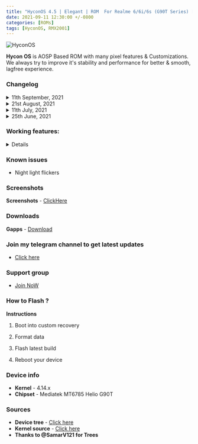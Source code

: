 ```yaml
---
title: "HyconOS 4.5 | Elegant | ROM  For Realme 6/6i/6s (G90T Series) [OFFICIAL]"
date: 2021-09-11 12:30:00 +/-0800
categories: [ROMs]
tags: [HyconOS, RMX2001]
---
```


![HyconOS](https://gitlab.com/sribalaji/sribalaji.gitlab.io/-/raw/master/assets/images/headers/HyconOS.jpg?raw=true)

**Hycon OS** is AOSP Based ROM with many pixel features & Customizations. We always try to improve it's stability and performance for better & smooth, lagfree experience.

### Changelog

<details>
<summary>11th September, 2021</summary>
<p><ul>
<li>Compiled with clang 13.</li>
<li>Latest September Patch Merged android-11.0.0_r43</li>
<li>Fixed Safety Net Issues and by defalut it will pass </li>
<li>Some other improvements and bug fixes.</li>
<li>Misc Improvements</li>
</ul></p>
</details>

<details>
<summary>21st August, 2021</summary>
<p><ul>
<li>Merged August ASB (android-11.0.0_r40) .
<li>Improved status bar padding</li>
<li>Added Realme Dirac support .</li>
<li>Enhanced Stability and overall performance of device.</li>
<li>Misc Improvements</li>
<li>Shipped with N.E.O.L.I.T-V2 kernel.</li>
<li>Added fps: indicator in FPS overaly.</li>
</ul></p>
</details>

<details>
<summary>11th July, 2021</summary>
<p><ul>
<li> Merge July security patch</li>
<li> HyconOS source Upstream</li>
<li> Improved performance </li>
<li> Some misc addition</li>
<li> Some other improvements and bug fixes.</li>
<li> Misc improvements.</li>
</ul></p>
</details>

<details>
<summary>25th June, 2021</summary>
<p><ul>
<li> Merged June ASB (android-11.0.0_r38) </li>
<li>Hycon OS source upstream.</li>
<li>Added GCam GO as prebuilt-app.</li>
<li>Fixed blur</li>
<li>Fixed long press key reboot.</li>
<li>Fixed audio in Wifi calls.</li>
<li>Source Built kernel.</li>
<li>Some other improvements and bug fixes.</li>
<li>Misc improvements.</li>
</ul></p>
</details>

### Working features:
<details>
* VoLTE, Wifi calling
* Fingerprint sensor
* WiFi
* Bluetooth
* SELinux
* RIL (Data,SMS,Calls)
* Camera
* Camcorder
* Audio
* GPS
* NFC
* Sensors
* Video Playback
* ZRAM
* Internal audio recording
* Faceunlock
* Safetynet without magisk
* DT2W
* EngineerMode
</details>

### Known issues
* Night light flickers

### Screenshots
**Screenshots** - [ClickHere](https://t.me/TheCloverly_Projects/183)

### Downloads
**Gapps** - [Download](https://www.pling.com/p/1544683/)

### Join my telegram channel to get latest updates          
* [Click here](https://t.me/TheCloverly_Releases)

### Support group
* [Join NoW](https://t.me/SriBalajiHub)

### How to Flash ?
**Instructions**

1) Boot into custom recovery 

2) Format data

3) Flash latest build

4) Reboot your device 

### Device info
* **Kernel** - 4.14.x
* **Chipset** - Mediatek MT6785 Helio G90T

### Sources
* **Device tree** - [Click here](https://github.com/ManshuTyagi/device_realme_RMX2001)
* **Kernel source** - [Click here](https://github.com/ManshuTyagi/kernel_realme_RMX2001)
* **Thanks to @SamarV121 for Trees**
